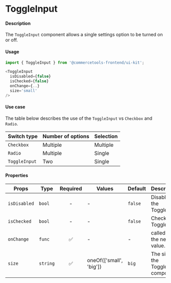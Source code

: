 # ToggleInput

#### Description

The `ToggleInput` component allows a single settings option to be turned on or off.

#### Usage

```js
import { ToggleInput } from '@commercetools-frontend/ui-kit';

<ToggleInput
  isDisabled={false}
  isChecked={false}
  onChange={..}
  size='small'
/>
```

#### Use case

The table below describes the use of the `ToggleInput` vs `Checkbox` and `Radio`.

| Switch type   | Number of options | Selection |
| ------------- | ----------------- | --------- |
| `Checkbox`    | Multiple          | Multiple  |
| `Radio`       | Multiple          | Single    |
| `ToggleInput` | Two               | Single    |

#### Properties

| Props        | Type     | Required | Values                  | Default | Description                            |
| ------------ | -------- | :------: | ----------------------- | ------- | -------------------------------------- |
| `isDisabled` | `bool`   |    -     | -                       | `false` | Disables the ToggleInput               |
| `isChecked`  | `bool`   |    -     | -                       | `false` | Checks the ToggleInput                 |
| `onChange`   | `func`   |    ✅    | -                       | -       | called with the new value.             |
| `size`       | `string` |    ✅    | oneOf(['small', 'big']) | `big`   | The size of the ToggleInput component. |
